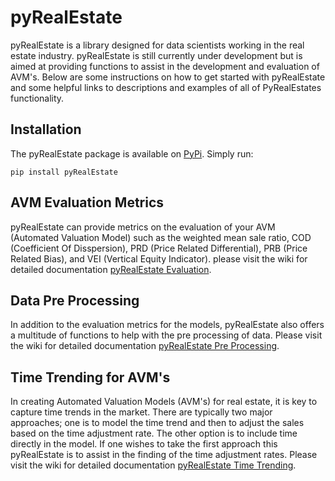 # pyRealEstate

pyRealEstate is a library designed for data scientists working in the real estate industry. pyRealEstate is still currently under development but is aimed at providing functions to assist in the development and evaluation of AVM's. Below are some instructions on how to get started with pyRealEstate and some helpful links to descriptions and examples of all of PyRealEstates functionality. 

## Installation

The pyRealEstate package is available on [PyPi](https://pypi.org/project/pyRealEstate). Simply run: 
```
pip install pyRealEstate
```
## AVM Evaluation Metrics
pyRealEstate can provide metrics on the evaluation of your AVM (Automated Valuation Model) such as the weighted mean sale ratio, COD (Coefficient Of Disspersion), PRD (Price Related Differential), PRB (Price Related Bias), and VEI (Vertical Equity Indicator). please visit the wiki for detailed documentation [pyRealEstate Evaluation](https://github.com/Joshua-Data-Wizard/PyRealEstate/wiki/AVM-Evaluation-Metrics).

## Data Pre Processing
In addition to the evaluation metrics for the models, pyRealEstate also offers a multitude of functions to help with the pre processing of data. Please visit the wiki for detailed documentation [pyRealEstate Pre Processing](https://github.com/Joshua-Data-Wizard/PyRealEstate/wiki/Pre-Processing).

## Time Trending for AVM's
In creating Automated Valuation Models (AVM's) for real estate, it is key to capture time trends in the market. There are typically two major approaches; one is to model the time trend and then to adjust the sales based on the time adjustment rate. The other option is to include time directly in the model. If one wishes to take the first approach this pyRealEstate is to assist in the finding of the time adjustment rates. Please visit the wiki for detailed documentation [pyRealEstate Time Trending](https://github.com/Joshua-Data-Wizard/PyRealEstate/wiki/Time-Trending).

